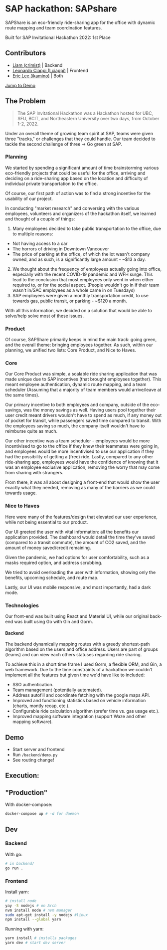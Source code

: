 # SAP hackathon: SAPshare

SAPShare is an eco-friendly ride-sharing app for the office with dynamic route mapping and team coordination features. 

Built for SAP Invitational Hackathon 2022: 1st Place

<!-- ## <u>Table of Contents</u> -->
## Contributors
* [Liam (crimist)](https://github.com/crimist) | Backend
* [Leonardo Ciappi (Lciappi)](https://github.com/Lciappi) | Frontend
* [Eric Lee (ikamino)](https://github.com/ikamino) | Both

[Jump to Demo](#demo)

## The Problem

> The SAP Invitational Hackathon was a Hackathon hosted for UBC, SFU, BCIT, and Northeastern University over two days, from October 1-2, 2022. 

Under an overall theme of growing team spirit at SAP, teams were given three "tracks," or challenges that they could handle. Our team decided to tackle the second challenge of three -> Go green at SAP. 

### Planning

We started by spending a significant amount of time brainstorming various eco-friendly projects that could be useful for the office, arriving and deciding on a ride-sharing app based on the location and difficulty of individual private transportation to the office. 

Of course, our first path of action was to find a strong incentive for the usability of our project.

In conducting "market research" and conversing with the various employees, volunteers and organizers of the hackathon itself, we learned and thought of a couple of things:
1. Many employees decided to take public transportation to the office, due to multiple reasons: 
- Not having access to a car
- The horrors of driving in Downtown Vancouver
- The price of parking at the office, of which the lot wasn't company owned, and as such, is a significantly large amount - ~$13 a day. 
2. We thought about the frequency of employees actually going into office, especially with the recent COVID-19 pandemic and WFH surge. This lead to the conclusion that most employees only went in when either required to, or for the social aspect. (People wouldn't go in if their team wasn't in/SAC employees as a whole came in on Tuesdays)
3. SAP employees were given a monthly transportation credit, to use towards gas, public transit, or parking - ~$120 a month. 

With all this information, we decided on a solution that would be able to solve/help solve most of these issues. 

### Product
Of course, SAPShare primarily keeps in mind the main track: going green, and the overall theme: bringing employees together. As such, within our planning, we unified two lists: Core Product, and Nice to Haves. 
### Core
Our Core Product was simple, a scalable ride sharing application that was made unique due to SAP incentives (that brought employees together). This meant employee authentication, dynamic route mapping, and a team scheduler (Assuming that a majority of team members would arrive/leave at the same times). 

Our primary incentive to both employees and company, outside of the eco-savings, was the money savings as well. Having users pool together their user credit meant drivers wouldn't have to spend as much, if any money out of pocket for transit, while passengers saved time compared to transit. With the employees saving so much, the company itself wouldn't have to reimburse quite as much. 

Our other incentive was a team scheduler - employees would be more incentivised to go to the office if they knew their teammates were going in, and employees would be more incentivised to use our application if they had the possibility of getting a (free) ride. Lastly, compared to any other ride-sharing app, employees would have the confidence of knowing that it was an employee exclusive application, removing the worry that may come from sharing with strangers. 

From there, it was all about designing a front-end that would show the user exactly what they needed, removing as many of the barriers as we could towards usage. 
### Nice to Haves
Here were many of the features/design that elevated our user experience, while not being essential to our product.  

Our UI greeted the user with vital information: all the benefits our application provided. The dashboard would detail the time they've saved (compared to a transit commute), the amount of CO2 saved, and the amount of money saved/credit remaining. 

Given the pandemic, we had options for user comfortability, such as a masks required option, and address scrubbing. 

We tried to avoid overloading the user with information, showing only the benefits, upcoming schedule, and route map. 

Lastly, our UI was mobile responsive, and most importantly, had a dark mode.

### Technologies

Our front-end was built using React and Material UI, while our original back-end was built using Go with Gin and Gorm.

#### **Backend**

The backend dynamically mapping routes with a greedy shortest-path algorithm based on the users and office address. Users are part of groups (teams) and can view each others statuses regarding ride sharing.

To achieve this in a short time frame I used Gorm, a flexible ORM, and Gin, a web framework. Due to the time constraints of a hackathon we couldn't implement all the features but given time we'd have like to included:

* SSO authentication.
* Team management (potentially automated).
* Address autofill and coordinate fetching with the google maps API.
* Improved and functioning statistics based on vehicle information (charts, montly recap, etc.).
* Configurable ride calculation algorithm (prefer time vs. gas usage etc.).
* Improved mapping software integration (support Waze and other mapping software).

## Demo

* Start server and frontend
* Run `/backend/demo.py`
* See routing change!

## Execution:

## "Production"

With docker-compose:

```sh
docker-compose up # -d for daemon
```

## Dev

### Backend

With go:

```sh
# in backend/
go run .
```

### Frontend

Install yarn:

```sh
# install node
yay -S nodejs # on Arch 
nvm install node # nvm manager
sudo apt-get install -y nodejs #linux
npm install --global yarn
```

Running with yarn:

```sh
yarn install # installs packages
yarn dev # start dev server
```
